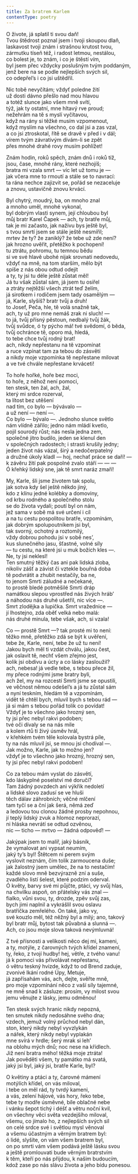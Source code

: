 ```yaml
---
title: Za bratrem Karlem
contentType: poetry
---
```


<section>

O živote, já splatil ti svou daň!  
Tvou štědrost poznal jsem i tvoji skoupou dlaň,  
laskavost tvoji znám i strašnou krutost tvou,  
zármutku tíseň též, i radost letmou, nestálou,  
co bolest je, to znám, i co je štěstí vím,  
byl jsem přec vždycky poslušným tvým poddaným,  
jenž bere na se podle nejlepších svých sil,  
co odepřel’s i co jsi uštědřil.

Nic tobě nevyčítám; vždyť poledne žití  
už dosti dávno přešlo nad mou hlavou  
a totéž slunce jako všem mně svítí,  
týž, jak ty ostatní, mne hltavý rve proud;  
nežehrám na tě s myslí vyčítavou,  
když na rány si těžké musím vzpomenout,  
když myslím na všechno, co dal jsi a zas vzal,  
a co jsi ztroskotal, řítě se dravě v před i v dál;  
vírem tvým závrativým dívám-li se zpět  
přes mnohé drahé rovy musím pohlížet!

Znám hodin, roků spěch, znám dnů i roků tíž,  
jsou, čase, mnohé rány, které nezhojíš;  
bratra mi vzala smrt — víc let už tomu je —  
jak včera mne to rmoutí a stále se to navrací:  
ta rána nechce zajizvit se, pořád se nezaceluje  
a znovu, ustavičně znovu krvácí.

Byl chytrý, moudrý, ba, on mnoho znal  
a mnoho uměl, mnohé vykonal,  
byl dobrým vlasti synem, její chloubou byl  
můj bratr Karel Čapek — ach, ty bratře můj,  
tak je mi začasto, jak naživu bys ještě byl,  
s tvou smrtí jsem se stále ještě nesmířil;  
mrtev že ty? že zaniklý? že tebe už zde není?  
jak hrozno uvěřit, přetěžko k pochopení!  
tu ztrátu, pohromu, tu temnou bědu  
si ve své hlavě ubohé nijak srovnati nedovedu,  
vždyť na mně, na tom starším, mělo být  
spíše z nás obou odtud odejít  
a ty, ty jsi tu déle ještě zůstat měl!  
Já tu však zůstal sám, já jsem tu osiřel  
a ztráty nejtěžší všech ztrát teď želím,  
já sirotkem i rodičem jsem tady osamělým —  
já, Karle, slyšíš? bratr tvůj a druh!  
to Josef, Peča, hle, tě volá snažně tak,  
ach, ty už pro mne nemáš zrak ni sluch! —  
to já, tvůj přísný pěstoun, nedbalý tvůj žák,  
tvůj svůdce, ó ty pýcho má! tvé svědomí, ó běda,  
tvůj ochránce tě, oporo má, hledá,  
to tebe chce tvůj rodný brat!  
ach, nikdy nepřestanu na tě vzpomínat  
a ruce vzpínat tam za tebou do zásvětí  
a nikdy moje vzpomínka tě nepřestane milovat  
a ve tvé chvále nepřestane krváceti!

To hoře hořké, hoře bez moci,  
to hoře, z něhož není pomoci,  
ten stesk, ten žal, ach, žal,  
který mi srdce rozerval,  
ta lítost bez utěšení  
nad tím, co bylo — bývávalo —  
a už není — není —.  
Co bylo — bývalo —. Jednoho slunce světlo  
nám vlídně zářilo; jedno nám mládí kvetlo,  
pojil sourodý růst; nás nesla jedna zem,  
společné jitro budilo, jeden se klenul den  
v společných radostech; i strasti krušily jedny;  
jeden život nás vázal, širý a nedočerpatelný  
a družné úkoly kladl — hoj, nechať práce se daří! —  
k závěru žití pak pospolné zvalo stáří — — —  
Ó křehký lidský sne, jak tě smrt naráz zmaří!

My, Karle, šli jsme životem tak spolu,  
jak sotva kdy šel ještě někdo jiný,  
kdo z klínu jedné kolébky a domoviny,  
od krbu rodného a společného stolu  
se do života vydali; poutí byl on nám,  
jež sama v sobě má své určení i cíl  
a na tu cestu pospolitou bratře, vzpomínám,  
jak dobrým spolupoutníkem jsi byl,  
tak svorný, ochotný a roztomilý,  
vždy dobrou pohodu jsi v sobě nes’,  
kus slunečného jasu, šťastné, volné síly  
— tu cestu, na které jsi u muk božích kles —.  
Ne, ty jsi neklesl!  
Ten smutný těžký čas ani pak lidská zloba,  
nikoliv zášť a závist či vztekle bouřná doba  
tě podvrátit a zhubit nestačily, ba ne,  
to jenom Smrti záludné a nečekané,  
to prostě bledé potměšilé Smrti dráp  
namátkou slepou vprostřed nás živých hráb’  
a náhodou nás druhé ušetřil, nic více —.  
Smrt zlodějka a lupička. Smrt vražednice —  
jí lhostejno, zda oběť velká nebo malá:  
nás druhé minula, tebe však, ach, si vzala!

Co — prostě Smrt —? tak prosté mi to není:  
těžko mně, přetěžko zdá se být k uvěření,  
tebe že, Karle, není, tebe že už tu není!  
Jakou bych měl ti vzdát chválu, jakou čest,  
jak oslavit tě, nechť všem zřejmo jest,  
kolik jsi obdivu a úcty a co lásky zasloužil?  
ach, nebesa! já vedle tebe, s tebou přece žil,  
my přece rodnými jsme bratry byli,  
ach žel, my na rozcestí Smrti jsme se opustili,  
ve věčnost němou odešel’s a já tu zůstal sám  
a nyní teskním, hledám tě a vzpomínám,  
vidět tě chtěl bych, mluvil bych s tebou rád —  
já si mám s tebou pořád tolik co povídat!  
Vždyť je to všechno jako hrozný sen,  
ty jsi přec nebyl rakvi podoben;  
tvé oči dívaly se na nás mile  
a kolem rtů ti živý úsměv hrál,  
v křehkém tvém těle kolovala bystrá píle,  
ty na nás mluvil jsi, se mnou jsi chodíval —.  
Jak možno, Karle, jak to možno jen?  
vždyť je to všechno jako hrozný, hrozný sen,  
ty jsi přec nebyl rakvi podoben!

Co za tebou mám vyslat do zásvětí,  
kdo láskyplné poselství mé doručí?  
Tam žádný povzdech ani výkřik nedoletí  
a lidské slovo zadusí se ve hluši  
těch dálav záhrobních; věčné mlčení  
tam tyčí se a ční jak šerá, němá zeď  
a ledovou tou clonou žádné prosby nepohnou,  
jí teplý lidský zvuk a hlomoz neprorazí,  
ni hláska nevrátí se odtud ozvěnou,  
nic — ticho — mrtvo — žádná odpověď! —

Jakýpak jsem to malíř, jaký básník,  
že vymalovat ani vypsat neumím,  
jaký ty’s byl! Štětcem ni perem svým  
vyslovit neznám, čím tolik zarmoucena duše;  
jak žalostný jsem umělec, že na to nestačím!  
každé slovo mně bezvýrazně zní a suše,  
zvadlého listí šelest, které podzim oderval.  
Ó květy, barvy své mi půjčte, ptáci, vy svůj hlas,  
na chvilku aspoň, on přátelsky vás znal —  
fialko, vůni svou, ty, drozde, zpěv svůj zas,  
bych jimi naplnil a vykrášlil svou oslavu  
bratříčka zemřelého. On také, jako vy,  
své kouzlo měl, též něžný byl a milý; ano, takový  
byl bratr můj, bytost tak půvabná a slunná —.  
Ach, co jsou moje slova taková nevýmluvná!

Z tvé přísnosti a velikosti něco dej mi, kameni,  
a ty, motýle, z čarovných tvých křídel znamení,  
ty, řeko, z tvojí hudby! hej, větře, z tvého vanu!  
já k pomoci vás přivolávat nepřestanu,  
ó větru teskný hvizde, když to od Brend zaduje,  
zvonivé lkání rodné Úpy, Metuje,  
já zapřísahám vás, ach, dejte, svěřte mně,  
pro moje vzpomínání něco z vaší síly tajemné,  
ne mně snad k zásluze: prosím, vy milost svou  
jemu věnujte z lásky, jemu odměnou!

Ten stesk svých hranic nikdy nepozná,  
ten smutek nikdy nedosáhne svého dna;  
vzdech, jemuž volný průchod nebyl dán,  
ston, který nikdy nebyl vyvzlykán  
a nářek, který nikdy nebyl vyplakán  
mne svírá v hrdle; šerý mrak si leh’  
na oblohu mých dnů; noc nese na křídlech.  
Již není bratra mého! těžká moje ztráta!  
Jak pověděti všem, ty památko má svatá,  
jaký jsi byl, jaký jsi, bratře Karle, byl?

O květiny a ptáci a ty, čarovné mámení  
motýlích křídel, on vás miloval,  
i tebe on měl rád, ty tvrdý kameni,  
a vás, zelení hájové, vás hory, řeko tebe,  
tebe ty modře úsměvné, bíle oblačné nebe  
i vánku šepot tichý i déšť a větru noční kvil,  
on všechny věci světa vezdejšího miloval,  
všemu, co jímalo ho, z nejlepších svých sil  
on celé srdce své i světlou mysl věnoval  
a všemu účastným a věrným bratrem byl:  
ó lidé, slyšíte, on vám všem bratrem byl,  
on po smrti vám všem podává ještě lásku svou  
a ještě promlouvati bude věrným bratrstvím  
k těm, kteří po nás přijdou, k našim budoucím,  
kdož zase po nás slávu života a jeho bídu ponesou.

</section>
